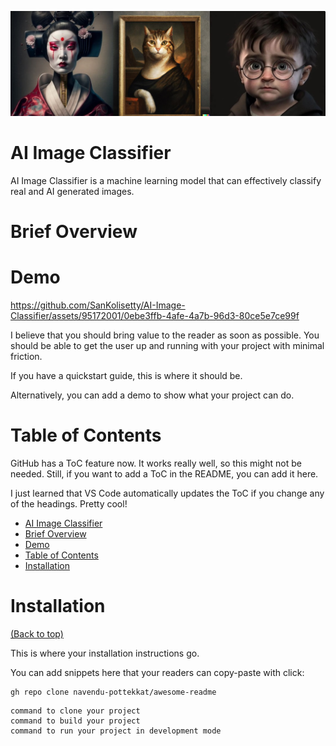 ![Banner](./banneraiimg.jpg)

# AI Image Classifier

AI Image Classifier is a machine learning model that can effectively classify real and AI generated images.

# Brief Overview

# Demo

https://github.com/SanKolisetty/AI-Image-Classifier/assets/95172001/0ebe3ffb-4afe-4a7b-96d3-80ce5e7ce99f

<!-- Add a demo for your project -->

I believe that you should bring value to the reader as soon as possible. You should be able to get the user up and running with your project with minimal friction.

If you have a quickstart guide, this is where it should be.

Alternatively, you can add a demo to show what your project can do.

# Table of Contents

GitHub has a ToC feature now. It works really well, so this might not be needed. Still, if you want to add a ToC in the README, you can add it here.

I just learned that VS Code automatically updates the ToC if you change any of the headings. Pretty cool!

- [AI Image Classifier](#ai-image-classifier)
- [Brief Overview](#brief-overview)
- [Demo](#demo)
- [Table of Contents](#table-of-contents)
- [Installation](#installation)

# Installation
[(Back to top)](#table-of-contents)

This is where your installation instructions go.

You can add snippets here that your readers can copy-paste with click:

```shell
gh repo clone navendu-pottekkat/awesome-readme
```


```shell
command to clone your project
command to build your project
command to run your project in development mode
```



